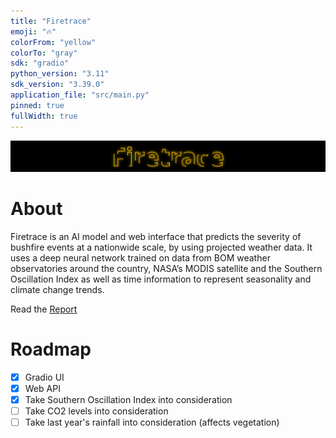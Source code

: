 ```yaml
---
title: "Firetrace"
emoji: "🔥"
colorFrom: "yellow"
colorTo: "gray"
sdk: "gradio"
python_version: "3.11"
sdk_version: "3.39.0"
application_file: "src/main.py"
pinned: true
fullWidth: true
---
```

<img src="./assets/banner.svg" alt="Firetrace Logo" />

# About
Firetrace is an AI model and web interface that predicts the severity of bushfire events at a nationwide scale, by using projected weather data. It uses a deep neural network trained on data from BOM weather observatories around the country, NASA’s MODIS satellite and the Southern Oscillation Index as well as time information to represent seasonality and climate change trends.

Read the [Report](./Firetrace%20-%20Paper.pdf)

# Roadmap
- [x] Gradio UI
- [x] Web API
- [x] Take Southern Oscillation Index into consideration
- [ ] Take CO2 levels into consideration
- [ ] Take last year's rainfall into consideration (affects vegetation)